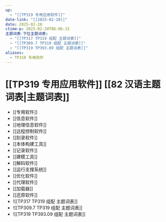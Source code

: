```yaml
---
up:
  - "[[TP319 专用应用软件]]"
date-link: "[[2025-02-28]]"
date: 2025-02-28
ctime-p: 2025-02-28T08:06:15
主题词表-下位主题词表:
  - "[[TP317 TP319 组配 主题词表]]"
  - "[[TP309.7 TP319 组配 主题词表]]"
  - "[[TP319 TP393.09 组配 主题词表]]"
aliases:
  - TP319 专用软件
---
```


# [[TP319 专用应用软件]] [[82 汉语主题词表|主题词表]]

- [[专用软件]]
- [[信息软件]]
- [[地理信息软件]]
- [[远程控制软件]]
- [[刻录软件]]
- [[本体构建工具]]
- [[记录软件]]
- [[建模工具]]
- [[解码软件]]
- [[运行支撑系统]]
- [[优化软件]]
- [[代理软件]]
- [[加载器]]
- [[还原软件]]
- ![[TP317 TP319 组配 主题词表]]
- ![[TP309.7 TP319 组配 主题词表]]
- ![[TP319 TP393.09 组配 主题词表]]
